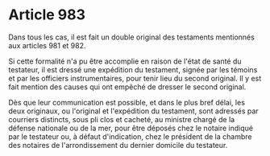 # Article 983

Dans tous les cas, il est fait un double original des testaments mentionnés aux articles 981 et 982.

Si cette formalité n'a pu être accomplie en raison de l'état de santé du testateur, il est dressé une expédition du testament, signée par les témoins et par les officiers instrumentaires, pour tenir lieu du second original. Il y est fait mention des causes qui ont empêché de dresser le second original.

Dès que leur communication est possible, et dans le plus bref délai, les deux originaux, ou l'original et l'expédition du testament, sont adressés par courriers distincts, sous pli clos et cacheté, au ministre chargé de la défense nationale ou de la mer, pour être déposés chez le notaire indiqué par le testateur ou, à défaut d'indication, chez le président de la chambre des notaires de l'arrondissement du dernier domicile du testateur.
